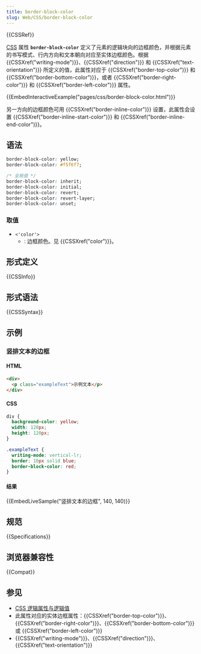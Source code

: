 ```yaml
---
title: border-block-color
slug: Web/CSS/border-block-color
---
```


{{CSSRef}}

[CSS](/zh-CN/docs/Web/CSS) 属性 **`border-block-color`** 定义了元素的逻辑块向的边框颜色，并根据元素的书写模式、行内方向和文本朝向对应至实体边框颜色。根据 {{CSSXref("writing-mode")}}、{{CSSXref("direction")}} 和 {{CSSXref("text-orientation")}} 所定义的值，此属性对应于 {{CSSXref("border-top-color")}} 和 {{CSSXref("border-bottom-color")}}，或者 {{CSSXref("border-right-color")}} 和 {{CSSXref("border-left-color")}} 属性。

{{EmbedInteractiveExample("pages/css/border-block-color.html")}}

另一方向的边框颜色可用 {{CSSXref("border-inline-color")}} 设置，此属性会设置 {{CSSXref("border-inline-start-color")}} 和 {{CSSXref("border-inline-end-color")}}。

## 语法

```css
border-block-color: yellow;
border-block-color: #f5f6f7;

/* 全局值 */
border-block-color: inherit;
border-block-color: initial;
border-block-color: revert;
border-block-color: revert-layer;
border-block-color: unset;
```

### 取值

- `<'color'>`
  - : 边框颜色。见 {{CSSXref("color")}}。

## 形式定义

{{CSSInfo}}

## 形式语法

{{CSSSyntax}}

## 示例

### 竖排文本的边框

#### HTML

```html
<div>
  <p class="exampleText">示例文本</p>
</div>
```

#### CSS

```css
div {
  background-color: yellow;
  width: 120px;
  height: 120px;
}

.exampleText {
  writing-mode: vertical-lr;
  border: 10px solid blue;
  border-block-color: red;
}
```

#### 结果

{{EmbedLiveSample("竖排文本的边框", 140, 140)}}

## 规范

{{Specifications}}

## 浏览器兼容性

{{Compat}}

## 参见

- [CSS 逻辑属性与逻辑值](/zh-CN/docs/Web/CSS/CSS_logical_properties_and_values)
- 此属性对应的实体边框属性：{{CSSXref("border-top-color")}}、{{CSSXref("border-right-color")}}、{{CSSXref("border-bottom-color")}} 或 {{CSSXref("border-left-color")}}
- {{CSSXref("writing-mode")}}、{{CSSXref("direction")}}、{{CSSXref("text-orientation")}}
